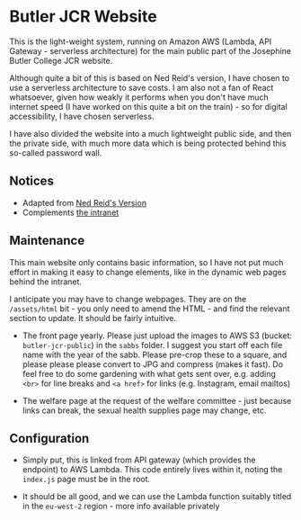 # Butler JCR Website

This is the light-weight system, running on Amazon AWS (Lambda, API Gateway - serverless architecture) for the main public part of the Josephine Butler College JCR website.

Although quite a bit of this is based on Ned Reid's version, I have chosen to use a serverless architecture to save costs. I am also not a fan of React whatsoever, given how weakly it performs when you don't have much internet speed (I have worked on this quite a bit on the train) - so for digital accessibility, I have chosen serverless.

I have also divided the website into a much lightweight public side, and then the private side, with much more data which is being protected behind this so-called password wall.

## Notices
- Adapted from [Ned Reid's Version](github.com/NedReid/ButlerJCRWebsite)
- Complements [the intranet](https://github.com/premraghvani/butlerjcr-intranet/)

## Maintenance

This main website only contains basic information, so I have not put much effort in making it easy to change elements, like in the dynamic web pages
behind the intranet.

I anticipate you may have to change webpages. They are on the `/assets/html` bit - you only need to amend the HTML - and find the relevant section
to update. It should be fairly intuitive.

- The front page yearly. Please just upload the images to AWS S3 (bucket: `butler-jcr-public`) in the `sabbs` folder. I suggest you start off
each file name with the year of the sabb. Please pre-crop these to a square, and please please please convert to JPG and compress (makes it fast).
Do feel free to do some gardening with what gets sent over, e.g. adding `<br>` for line breaks and `<a href>` for links (e.g. Instagram, email mailtos)

- The welfare page at the request of the welfare committee - just because links can break, the sexual health supplies page may change, etc.

## Configuration

- Simply put, this is linked from API gateway (which provides the endpoint) to AWS Lambda. This code entirely lives within it, noting the `index.js` page must be in the root.

- It should be all good, and we can use the Lambda function suitably titled in the `eu-west-2` region - more info available privately